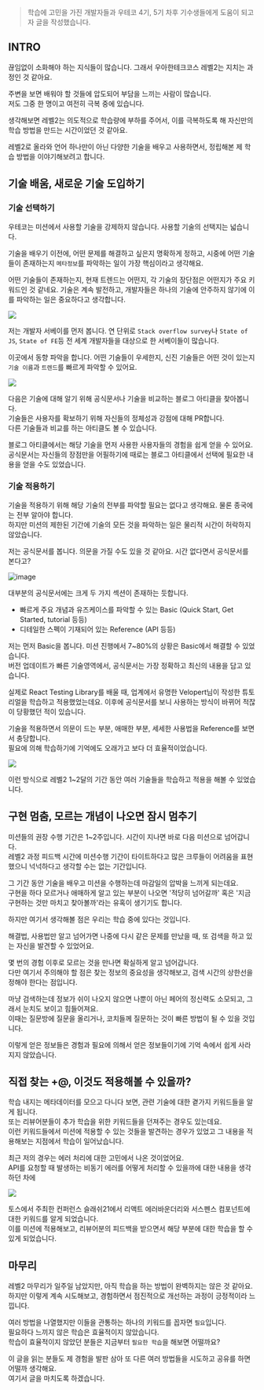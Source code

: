 
> 학습에 고민을 가진 개발자들과 우테코 4기, 5기 차후 기수생들에게 도움이 되고자 글을 작성했습니다.

## INTRO

끊임없이 소화해야 하는 지식들이 많습니다.
그래서 우아한테크코스 레벨2는 지치는 과정인 것 같아요. 


주변을 보면 배워야 할 것들에 압도되어 부담을 느끼는 사람이 많습니다.   
저도 그중 한 명이고 여전히 극복 중에 있습니다.

생각해보면 레벨2는 의도적으로 학습량에 부하를 주어서, 이를 극복하도록 해 자신만의 학습 방법을 만드는 시간이었던 것 같아요.

레벨2로 올라와 언어 하나만이 아닌 다양한 기술을 배우고 사용하면서, 정립해본 제 학습 방법을 이야기해보려고 합니다.

## 기술 배움, 새로운 기술 도입하기

### 기술 선택하기

우테코는 미션에서 사용할 기술을 강제하지 않습니다. 사용할 기술의 선택지는 넓습니다.    

기술을 배우기 이전에,  어떤 문제를 해결하고 싶은지 명확하게 정하고, 시중에 어떤 기술들이 존재하는지 `메타정보`를 파악하는 일이 가장 핵심이라고 생각해요.     

어떤 기술들이 존재하는지, 현재 트렌드는 어떤지, 각 기술의 장단점은 어떤지가 주요 키워드인 것 같네요. 기술은 계속 발전하고, 개발자들은 하나의 기술에 안주하지 않기에 이를 파악하는 일은 중요하다고 생각합니다.     

   
![](https://images.velog.io/images/fan/post/e929d797-72d4-400e-a735-7df1b7e15e3e/image.png)

저는 개발자 서베이를 먼저 봅니다. 연 단위로 `Stack overflow survey`나 `State of JS`, `State of FE`등 전 세계 개발자들을 대상으로 한 서베이들이 많습니다.    


이곳에서 동향 파악을 합니다. 어떤 기술들이 우세한지, 신진 기술들은 어떤 것이 있는지 `기술 이름`과 `트렌드`를 빠르게 파악할 수 있어요.    


![](https://images.velog.io/images/fan/post/b89a5789-156d-410e-bc1f-237a8443490e/image.png)

다음은 기술에 대해 알기 위해 공식문서나 기술을 비교하는 블로그 아티클을 찾아봅니다.     
기술들은 사용자를 확보하기 위해 자신들의 정체성과 강점에 대해 PR합니다.    
다른 기술들과 비교를 하는 아티클도 볼 수 있습니다.    


블로그 아티클에서는 해당 기술을 먼저 사용한 사용자들의 경험을 쉽게 얻을 수 있어요.    
공식문서는 자신들의 장점만을 어필하기에 때로는 블로그 아티클에서 선택에 필요한 내용을 얻을 수도 있었습니다.    

### 기술 적용하기  

기술을 적용하기 위해 해당 기술의 전부를 파악할 필요는 없다고 생각해요. 물론 종국에는 전부 알아야 합니다.     
하지만 미션의 제한된 기간에 기술의 모든 것을 파악하는 일은 물리적 시간이 허락하지 않았습니다.       

저는 공식문서를 봅니다. 의문을 가질 수도 있을 것 같아요. 시간 없다면서 공식문서를 본다고?    

![image](https://user-images.githubusercontent.com/44419181/120099771-4dc62680-c178-11eb-8d6b-2f7dd31368be.png)

대부분의 공식문서에는 크게 두 가지 섹션이 존재하는 듯합니다.    
- 빠르게 주요 개념과 유즈케이스를 파악할 수 있는 Basic (Quick Start, Get Started, tutorial 등등)  
- 디테일한 스펙이 기재되어 있는 Reference (API 등등)   


저는 먼저 Basic을 봅니다. 미션 진행에서 7~80%의 상황은 Basic에서 해결할 수 있었습니다.     
버전 업데이트가 빠른 기술영역에서, 공식문서는 가장 정확하고 최신의 내용을 담고 있습니다.      

실제로 React Testing Library를 배울 때, 업계에서 유명한 Velopert님이 작성한 튜토리얼을 학습하고 적용했었는데요. 이후에 공식문서를 보니 사용하는 방식이 바뀌어 적잖이 당황했던 적이 있습니다.     

기술을 적용하면서 의문이 드는 부분, 애매한 부분, 세세한 사용법을 Reference를 보면서 충당합니다.      
필요에 의해 학습하기에 기억에도 오래가고 보다 더 효율적이었습니다.     

![](https://images.velog.io/images/fan/post/4d30c36f-4e2d-4ab9-a973-0741becdc6e8/image.png)

이런 방식으로 레벨2 1~2달의 기간 동안 여러 기술들을 학습하고 적용을 해볼 수 있었습니다.    



## 구현 멈춤, 모르는 개념이 나오면 잠시 멈추기

미션들의 권장 수행 기간은 1~2주입니다. 시간이 지나면 바로 다음 미션으로 넘어갑니다.      
레벨2 과정 피드백 시간에 미션수행 기간이 타이트하다고 많은 크루들이 어려움을 표현했으니 넉넉하다고 생각할 수는 없는 기간입니다.     

그 기간 동안 기술을 배우고 미션을 수행하는데 마감일의 압박을 느끼게 되는데요.     
구현을 하다 모르거나 애매하게 알고 있는 부분이 나오면 '적당히 넘어갈까' 혹은 '지금 구현하는 것만 마치고 찾아볼까'라는 유혹이 생기기도 합니다.    

하지만 여기서 생각해볼 점은 우리는 학습 중에 있다는 것입니다.     

해결법, 사용법만 알고 넘어가면 나중에 다시 같은 문제를 만났을 때, 또 검색을 하고 있는 자신을 발견할 수 있었어요.     

몇 번의 경험 이후로 모르는 것을 만나면 확실하게 알고 넘어갑니다.    
다만 여기서 주의해야 할 점은 찾는 정보의 중요성을 생각해보고, 검색 시간의 상한선을 정해야 한다는 점입니다.    

마냥 검색하는데 정보가 쉬이 나오지 않으면 나뿐이 아닌 페어의 정신력도 소모되고, 그래서 눈치도 보이고 힘들어져요.     
이때는 질문방에 질문을 올리거나, 코치들께 질문하는 것이 빠른 방법이 될 수 있을 것입니다.     


이렇게 얻은 정보들은 경험과 필요에 의해서 얻은 정보들이기에 기억 속에서 쉽게 사라지지 않았습니다.    
 
## 직접 찾는 +@, 이것도 적용해볼 수 있을까?

학습 내지는 메타데이터를 모으고 다니다 보면, 관련 기술에 대한 곁가지 키워드들을 알게 됩니다.     
또는 리뷰어분들이 추가 학습을 위한 키워드들을 던져주는 경우도 있는데요.    
이런 키워드들에서 미션에 적용할 수 있는 것들을 발견하는 경우가 있었고 그 내용을 적용해보는 지점에서 학습이 일어났습니다.    

최근 저의 경우는 에러 처리에 대한 고민에서 나온 것이었어요.      
API를 요청할 때 발생하는 비동기 에러를 어떻게 처리할 수 있을까에 대한 내용을 생각하던 차에     

![](https://images.velog.io/images/fan/post/bdc229b3-efc1-4f2e-a850-cc81ba98c6fc/image.png)   

토스에서 주최한 컨퍼런스 슬래쉬21에서 리액트 에러바운더리와 서스펜스 컴포넌트에 대한 키워드를 알게 되었습니다.      
이를 미션에 적용해보고, 리뷰어분의 피드백을 받으면서 해당 부분에 대한 학습을 할 수 있게 되었습니다.      


## 마무리

레벨2 마무리가 일주일 남았지만, 아직 학습을 하는 방법이 완벽하지는 않은 것 같아요.        
하지만 이렇게 계속 시도해보고, 경험하면서 점진적으로 개선하는 과정이 긍정적이라 느낍니다.    

여러 방법을 나열했지만 이들을 관통하는 하나의 키워드를 꼽자면 `필요`입니다.    
필요하다 느끼지 않은 학습은 효율적이지 않았습니다.   
학습이 효율적이지 않았던 분들은 지금부터 `필요한 학습`을 해보면 어떨까요?   

이 글을 읽는 분들도 제 경험을 발판 삼아 또 다른 여러 방법들을 시도하고 공유를 하면 어떨까 생각해요.    
여기서 글을 마치도록 하겠습니다.    

